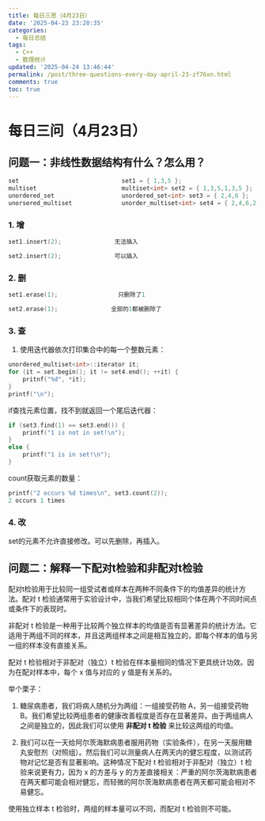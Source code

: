 ```yaml
---
title: 每日三思（4月23日）
date: '2025-04-23 23:20:35'
categories:
  - 每日总结
tags:
  - C++
  - 数理统计
updated: '2025-04-24 13:46:44'
permalink: /post/three-questions-every-day-april-23-zf76xn.html
comments: true
toc: true
---
```




# 每日三问（4月23日）

## 问题一：非线性数据结构有什么？怎么用？

```c++
set                             set1 = { 1,3,5 };                                             //有序不重复
multiset                        multiset<int> set2 = { 1,3,5,1,3,5 };                         //有序可重复set<int> set1 = { 1,3,5 };
unordered_set                   unordered_set<int> set3 = { 2,4,6 };                          //无序不重复
unorsered_multiset              unorder_multiset<int> set4 = { 2,4,6,2,4,6 };                 //无序可重复
```

### 1. 增

```c++
set1.insert(2);               无法插入

set2.insert(2);               可以插入
```

### 2. 删

```c++
set1.erase(1);                 只删除了1

set2.erase(1);               全部的1都被删除了
```

### 3. 查

1. 使用迭代器依次打印集合中的每一个整数元素：

```c++
unordered_multiset<int>::iterator it;
for (it = set.begin(); it != set4.end(); ++it) {
	pritnf("%d", *it);
}
printf("\n");
```

if查找元素位置，找不到就返回一个尾后迭代器：

```c++
if (set3.find(1) == set3.end()) {
	printf("1 is not in set!\n");
}
else {
	printf("1 is in set!\n");
}
```

count获取元素的数量：

```c++
printf("2 occurs %d times\n", set3.count(2));
2 occurs 1 times
```

### 4. 改

set的元素不允许直接修改。可以先删除，再插入。

## 问题二：解释一下配对t检验和非配对t检验

配对t检验用于比较同一组受试者或样本在两种不同条件下的均值差异的统计方法。配对 t 检验通常用于实验设计中，当我们希望比较相同个体在两个不同时间点或条件下的表现时。

非配对 t 检验是一种用于比较两个独立样本的均值是否有显著差异的统计方法。它适用于两组不同的样本，并且这两组样本之间是相互独立的，即每个样本的值与另一组的样本没有直接关系。

配对 t 检验相对于非配对（独立）t 检验在样本量相同的情况下更具统计功效。因为在配对样本中，每个 x 值与对应的 y 值是有关系的。

举个栗子：

1. 糖尿病患者，我们将病人随机分为两组：一组接受药物 A，另一组接受药物 B。我们希望比较两组患者的健康改善程度是否存在显著差异。由于两组病人之间是独立的，因此我们可以使用 **非配对 t 检验** 来比较这两组的均值。

2. 我们可以在一天给阿尔茨海默病患者服用药物（实验条件），在另一天服用糖丸安慰剂（对照组）。然后我们可以测量病人在两天内的健忘程度，以测试药物对记忆是否有显著影响。这种情况下配对 t 检验相对于非配对（独立）t 检验来说更有力，因为 x 的方差与 y 的方差直接相关：严重的阿尔茨海默病患者在两天都可能会相对健忘，而轻微的阿尔茨海默病患者在两天都可能会相对不易健忘。

使用独立样本 t 检验时，两组的样本量可以不同，而配对 t 检验则不可能。
